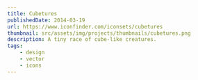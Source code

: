 ```yaml
---
title: Cubetures
publishedDate: 2014-03-19
url: https://www.iconfinder.com/iconsets/cubetures
thumbnail: src/assets/img/projects/thumbnails/cubetures.png
description: A tiny race of cube-like creatures.
tags:
    - design
    - vector
    - icons
---
```

